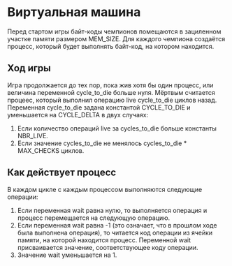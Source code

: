 # Виртуальная машина
Перед стартом игры байт-коды чемпионов помещаются в зациленном участке памяти размером MEM_SIZE. Для каждого чемпиона создаётся процесс, который будет выполнять байт-код, на котором находится.
## Ход игры
Игра продолжается до тех пор, пока жив хотя бы один процесс, или величина переменной cycle_to_die больше нуля. Мёртвым считается процеес, который выполнил операцию live cycle_to_die циклов назад.
Переменная cycle_to_die задана константой CYCLE_TO_DIE и уменьшается на CYCLE_DELTA в двух случаях:
1) Если количество операций live за cycles_to_die больше константы NBR_LIVE.
2) Если значение cycles_to_die не менялось cycles_to_die * MAX_CHECKS циклов.
## Как действует процесс
В каждом цикле с каждым процессом выполняются следующие операции:
1) Если переменная wait равна нулю, то выполняется операция и процесс перемещается на следующую операцию.
2) Если переменная wait равна -1 (это означает, что в прошлом ходе была выполнена операция), то читается код операции из ячейки памяти, на которой находится процесс. Переменной wait присваивается значение, соответствующее коду операции.
3) Значение wait уменьшается на 1.
